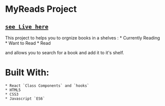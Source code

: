 # MyReads Project
## [`see Live here`](https://my-library-app-amber.vercel.app/)

This project to helps you to orgnize books in a shelves :
    * Currently Reading
    * Want to Read
    * Read
    
and allows you to search for a book and add it to it's shelf.

# Built With:
    * React `Class Components` and `hooks` 
    * HTML5
    * CSS3
    * Javascript `ES6`





